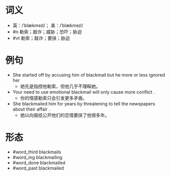 # 词义
- 英：/ˈblækmeɪl/； 美：/ˈblækmeɪl/
- #n 勒索；敲诈；威胁；恐吓；胁迫
- #vt 勒索；敲诈；要挟；胁迫
# 例句
- She started off by accusing him of blackmail but he more or less ignored her
	- 她先是指控他勒索，但他几乎不理睬她。
- Your need to use emotional blackmail will only cause more conflict .
	- 你的情感勒索只会引发更多矛盾。
- She blackmailed him for years by threatening to tell the newspapers about their affair .
	- 她以向报纸公开他们的恋情要挟了他很多年。
# 形态
- #word_third blackmails
- #word_ing blackmailing
- #word_done blackmailed
- #word_past blackmailed

